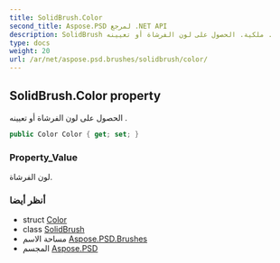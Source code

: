 ```yaml
---
title: SolidBrush.Color
second_title: Aspose.PSD لمرجع .NET API
description: SolidBrush ملكية. الحصول على لون الفرشاة أو تعيينه .
type: docs
weight: 20
url: /ar/net/aspose.psd.brushes/solidbrush/color/
---
```

## SolidBrush.Color property

الحصول على لون الفرشاة أو تعيينه .

```csharp
public Color Color { get; set; }
```

### Property_Value

لون الفرشاة.

### أنظر أيضا

* struct [Color](../../../aspose.psd/color/)
* class [SolidBrush](../)
* مساحة الاسم [Aspose.PSD.Brushes](../../solidbrush/)
* المجسم [Aspose.PSD](../../../)


